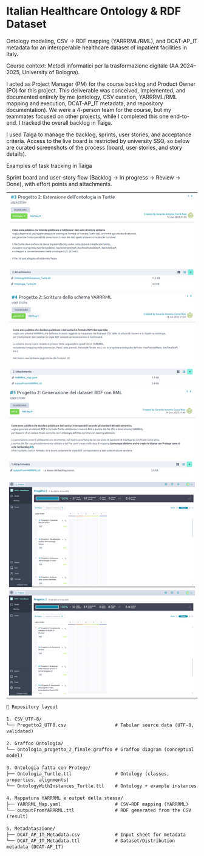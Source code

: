 # Italian Healthcare Ontology & RDF Dataset

Ontology modeling, CSV → RDF mapping (YARRRML/RML), and DCAT-AP_IT metadata for an interoperable healthcare dataset of inpatient facilities in Italy.

Course context: Metodi informatici per la trasformazione digitale (AA 2024–2025, University of Bologna).

I acted as Project Manager (PM) for the course backlog and Product Owner (PO) for this project. This deliverable was conceived, implemented, and documented entirely by me (ontology, CSV curation, YARRRML/RML mapping and execution, DCAT-AP_IT metadata, and repository documentation). We were a 4-person team for the course, but my teammates focused on other projects, while I completed this one end-to-end. I tracked the overall backlog in Taiga.

I used Taiga to manage the backlog, sprints, user stories, and acceptance criteria.
Access to the live board is restricted by university SSO, so below are curated screenshots of the process (board, user stories, and story details).

Examples of task tracking in Taiga

Sprint board and user-story flow (Backlog → In progress → Review → Done), with effort points and attachments.

<table> <tr> <td><img src="assets/images/Screenshot1.png" alt="Taiga board - sprint overview 1" width="500"></td> </tr> <tr> <td><img src="assets/images/Screenshot2.png" alt="Taiga board - sprint overview 2" width="500">
<img src="assets/images/Screenshot3.png" alt="User story - RDF generation with RML" width="500"></td> </tr> <tr> <td><img src="assets/images/Screenshot4.png" alt="User story - YARRRML mapping" width="500"></td> </tr> <tr> <td><img src="assets/images/Screenshot5.png" alt="User story - Ontology extension in Turtle" width="500"></td> </tr> </table>

```
🧭 Repository layout

1. CSV_UTF-8/
└── Progetto2_UTF8.csv                  # Tabular source data (UTF-8, validated)

2. Graffoo Ontologia/
└── ontologia_progetto_2_finale.graffoo # Graffoo diagram (conceptual model)

3. Ontologia fatta con Protege/
├── Ontologia_Turtle.ttl                # Ontology (classes, properties, alignments)
└── OntologyWithInstances_Turtle.ttl    # Ontology + example instances

4. Mappatura YARRRML e output della stessa/
├── YARRRML_Map.yaml                    # CSV→RDF mapping (YARRRML)
└── outputFromYARRRML.ttl               # RDF generated from the CSV (result)

5. Metadataszione/
├── DCAT_AP_IT_Metadata.csv             # Input sheet for metadata
└── DCAT_AP_IT_Metadata.ttl             # Dataset/Distribution metadata (DCAT-AP_IT)
```

